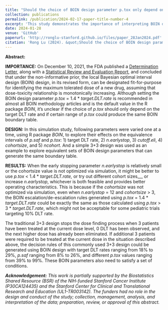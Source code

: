 ```yaml
---
title: "Should the choice of BOIN design parameter p.tox only depend on the target DLT rate?"
collection: publications
permalink: /publication/2024-02-17-paper-title-number-4
excerpt: 'This study demonstrates the importance of interpreting BOIN design parameter p.tox as an interval of toxicity rates that are considered too toxic, rather than one prespecified value that corresponds to the lowest toxicity probability that is deemed overly toxic. When designing a dose-finding trial using BOIN, it is important to perform simulation studies to identify equivalent sets of BOIN design parameters that can generate the same boundary table so that we can better compare the safety properties of different boundary tables. '
date: 2024-01-28
venue: 'GitHub'
paperurl: 'http://ronglu-stanford.github.io/files/paper_28Jan2024.pdf'
citation: 'Rong Lu (2024). &quot;Should the choice of BOIN design parameter p.tox only depend on the target DLT rate?&quot; <i>GitHub</i>. http://ronglu-stanford.github.io/files/paper_28Jan2024.pdf.'
---
```


**Abstract:**

**IMPORTANCE:** On December 10, 2021, the FDA published a [Determination Letter](https://www.fda.gov/media/155363/download?attachment), along with a [Statistical Review and Evaluation Report](https://www.fda.gov/media/155364/download?attachment), and concluded that under the non-informative prior, the local Bayesian optimal interval design (BOIN) design, in its revised form, can be designated fit-for-purpose for identifying the maximum tolerated dose of a new drug, assuming that dose-toxicity relationship is monotonically increasing. Although setting the BOIN design parameter _p.tox_ = 1.4 \* _target.DLT.rate_ is recommended in almost all BOIN methodology articles and is the default value in the R package _BOIN_, it’s unclear if the choice of _p.tox_ should only depend on the target DLT rate and if certain range of _p.tox_ could produce the same BOIN boundary table.

**DESIGN:** In this simulation study, following parameters were varied one at a time, using R package _BOIN_, to explore their effects on the equivalence intervals of _p.saf_ and _p.tox_: 1) target DLT rate, 2) _n.earlystop_, 3) _cutoff.eli_, 4) _cohortsize_, and 5) _ncohort_. And a simple 3+3 design was used as an example to explore equivalent sets of BOIN design parameters that can generate the same boundary table.

**RESULTS:** When the early stopping parameter _n.earlystop_ is relatively small or the cohortsize value is not optimized via simulation, it might be better to use _p.tox_ < 1.4 \* _target.DLT.rate,_ or try out different cohort sizes_,_ or increase _n.earlystop_, whichever is both feasible and provides better operating characteristics. This is because if the _cohortsize_ was not optimized via simulation, even when _n.earlystop_ = 12 and _cohortsize_ > 3, the BOIN escalation/de-escalation rules generated using _p.tox_ = 1.4 \* _target.DLT.rate_ could be exactly the same as those calculated using _p.tox_ > 3 \* _target.DLT.rate_, which might not be acceptable for some pediatric trials targeting 10% DLT rate.

The traditional 3+3 design stops the dose finding process when 3 patients have been treated at the current dose level, 0 DLT has been observed, and the next higher dose has already been eliminated. If additional 3 patients were required to be treated at the current dose in the situation described above, the decision rules of this commonly used 3+3 design could be generated using BOIN design with target DLT rates ranging from 18% to 29%, _p.saf_ ranging from 8% to 26%, and different _p.tox_ values ranging from 39% to 99%. These BOIN parameters also need to satisfy a set of conditions.

**_Acknowledgement:_** _This work is partially supported by the Biostatistics Shared Resource (BSR) of the NIH-funded Stanford Cancer Institute (P30CA124435) and the Stanford Center for Clinical and Translational Research and Education (UL1-TR003142). The funders had no role in the design and conduct of the study; collection, management, analysis, and interpretation of the data; preparation, review, or approval of this abstract._


